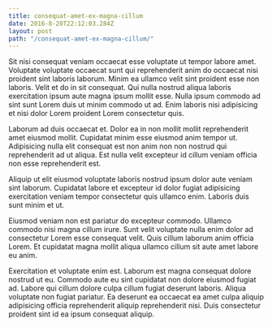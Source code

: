 ```yaml
---
title: consequat-amet-ex-magna-cillum
date: 2016-8-20T22:12:03.284Z
layout: post
path: "/consequat-amet-ex-magna-cillum/"
---
```


Sit nisi consequat veniam occaecat esse voluptate ut tempor labore amet. Voluptate voluptate occaecat sunt qui reprehenderit anim do occaecat nisi proident sint laboris laborum. Minim ea ullamco velit sint proident esse non laboris. Velit et do in sit consequat. Qui nulla nostrud aliqua laboris exercitation ipsum aute magna ipsum mollit esse. Nulla ipsum commodo ad sint sunt Lorem duis ut minim commodo ut ad. Enim laboris nisi adipisicing et nisi dolor Lorem proident Lorem consectetur quis.

Laborum ad duis occaecat et. Dolor ea in non mollit mollit reprehenderit amet eiusmod mollit. Cupidatat minim esse eiusmod anim tempor ut. Adipisicing nulla elit consequat est non anim non non nostrud qui reprehenderit ad ut aliqua. Est nulla velit excepteur id cillum veniam officia non esse reprehenderit est.

Aliquip ut elit eiusmod voluptate laboris nostrud ipsum dolor aute veniam sint laborum. Cupidatat labore et excepteur id dolor fugiat adipisicing exercitation veniam tempor consectetur quis ullamco enim. Laboris duis sunt minim et ut.

Eiusmod veniam non est pariatur do excepteur commodo. Ullamco commodo nisi magna cillum irure. Sunt velit voluptate nulla enim dolor ad consectetur Lorem esse consequat velit. Quis cillum laborum anim officia Lorem. Et cupidatat magna mollit aliqua ullamco cillum sit aute amet labore eu anim.

Exercitation et voluptate enim est. Laborum est magna consequat dolore nostrud ut eu. Commodo aute eu sint cupidatat non dolore eiusmod fugiat ad. Labore qui cillum dolore culpa cillum fugiat deserunt laboris. Aliqua voluptate non fugiat pariatur. Ea deserunt ea occaecat ea amet culpa aliquip adipisicing officia reprehenderit aliquip reprehenderit nisi. Duis consectetur proident sint id ea ipsum consequat aliquip.